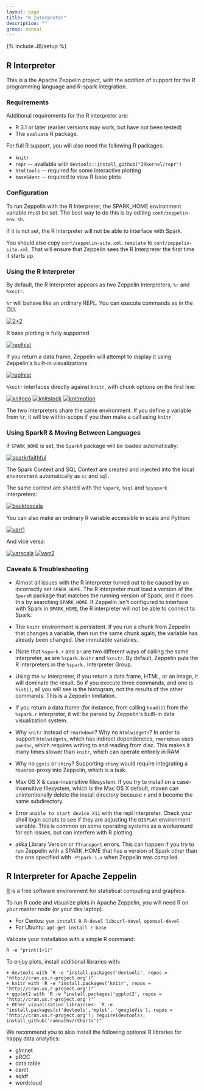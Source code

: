 ```yaml
---
layout: page
title: "R Interpreter"
description: ""
group: manual
---
```

{% include JB/setup %}

## R Interpreter

This is a the Apache Zeppelin project, with the addition of support for the R programming language and R-spark integration.

### Requirements

Additional requirements for the R interpreter are:

 * R 3.1 or later (earlier versions may work, but have not been tested)
 * The `evaluate` R package.

For full R support, you will also need the following R packages:

 * `knitr`
 * `repr` -- available with `devtools::install_github("IRkernel/repr")`
 * `htmltools` -- required for some interactive plotting
 * `base64enc` -- required to view R base plots

### Configuration

To run Zeppelin with the R Interpreter, the SPARK_HOME environment variable must be set. The best way to do this is by editing `conf/zeppelin-env.sh`.

If it is not set, the R Interpreter will not be able to interface with Spark.

You should also copy `conf/zeppelin-site.xml.template` to `conf/zeppelin-site.xml`.  That will ensure that Zeppelin sees the R Interpreter the first time it starts up.

### Using the R Interpreter

By default, the R Interpreter appears as two Zeppelin Interpreters, `%r` and `%knitr`.

`%r` will behave like an ordinary REPL.  You can execute commands as in the CLI.   

[![2+2](screenshots/repl2plus2.png)](screenshots/repl2plus2.png)

R base plotting is fully supported

[![replhist](screenshots/replhist.png)](screenshots/replhist.png)

If you return a data.frame, Zeppelin will attempt to display it using Zeppelin's built-in visualizations.

[![replhist](screenshots/replhead.png)](screenshots/replhead.png)

`%knitr` interfaces directly against `knitr`, with chunk options on the first line:

[![knitgeo](screenshots/knitgeo.png)](screenshots/knitgeo.png)
[![knitstock](screenshots/knitstock.png)](screenshots/knitstock.png)
[![knitmotion](screenshots/knitmotion.png)](screenshots/knitmotion.png)

The two interpreters share the same environment.  If you define a variable from `%r`, it will be within-scope if you then make a call using `knitr`.

### Using SparkR & Moving Between Languages

If `SPARK_HOME` is set, the `SparkR` package will be loaded automatically:

[![sparkrfaithful](screenshots/sparkrfaithful.png)](screenshots/sparkrfaithful.png)

The Spark Context and SQL Context are created and injected into the local environment automatically as `sc` and `sql`.

The same context are shared with the `%spark`, `%sql` and `%pyspark` interpreters:

[![backtoscala](screenshots/backtoscala.png)](screenshots/backtoscala.png)

You can also make an ordinary R variable accessible in scala and Python:

[![varr1](screenshots/varr1.png)](screenshots/varr1.png)

And vice versa:

[![varscala](screenshots/varscala.png)](screenshots/varscala.png)
[![varr2](screenshots/varr2.png)](screenshots/varr2.png)

### Caveats & Troubleshooting

* Almost all issues with the R interpreter turned out to be caused by an incorrectly set `SPARK_HOME`.  The R interpreter must load a version of the `SparkR` package that matches the running version of Spark, and it does this by searching `SPARK_HOME`. If Zeppelin isn't configured to interface with Spark in `SPARK_HOME`, the R interpreter will not be able to connect to Spark.

* The `knitr` environment is persistent. If you run a chunk from Zeppelin that changes a variable, then run the same chunk again, the variable has already been changed.  Use immutable variables.

* (Note that `%spark.r` and `$r` are two different ways of calling the same interpreter, as are `%spark.knitr` and `%knitr`. By default, Zeppelin puts the R interpreters in the `%spark.` Interpreter Group.

* Using the `%r` interpreter, if you return a data.frame, HTML, or an image, it will dominate the result. So if you execute three commands, and one is `hist()`, all you will see is the histogram, not the results of the other commands. This is a Zeppelin limitation.

* If you return a data.frame (for instance, from calling `head()`) from the `%spark.r` interpreter, it will be parsed by Zeppelin's built-in data visualization system.  

* Why `knitr` Instead of `rmarkdown`?  Why no `htmlwidgets`?  In order to support `htmlwidgets`, which has indirect dependencies, `rmarkdown` uses `pandoc`, which requires writing to and reading from disc.  This makes it many times slower than `knitr`, which can operate entirely in RAM.

* Why no `ggvis` or `shiny`?  Supporting `shiny` would require integrating a reverse-proxy into Zeppelin, which is a task.

* Max OS X & case-insensitive filesystem.  If you try to install on a case-insensitive filesystem, which is the Mac OS X default, maven can unintentionally delete the install directory because `r` and `R` become the same subdirectory.

* Error `unable to start device X11` with the repl interpreter.  Check your shell login scripts to see if they are adjusting the `DISPLAY` environment variable.  This is common on some operating systems as a workaround for ssh issues, but can interfere with R plotting.

* akka Library Version or `TTransport` errors.  This can happen if you try to run Zeppelin with a SPARK_HOME that has a version of Spark other than the one specified with `-Pspark-1.x` when Zeppelin was compiled.





## R Interpreter for Apache Zeppelin

[R](https://www.r-project.org) is a free software environment for statistical computing and graphics.

To run R code and visualize plots in Apache Zeppelin, you will need R on your master node (or your dev laptop).

+ For Centos: `yum install R R-devel libcurl-devel openssl-devel`
+ For Ubuntu: `apt-get install r-base`

Validate your installation with a simple R command:

```
R -e "print(1+1)"
```

To enjoy plots, install additional libraries with:

```
+ devtools with `R -e "install.packages('devtools', repos = 'http://cran.us.r-project.org')"`
+ knitr with `R -e "install.packages('knitr', repos = 'http://cran.us.r-project.org')"`
+ ggplot2 with `R -e "install.packages('ggplot2', repos = 'http://cran.us.r-project.org')"`
+ Other vizualisation librairies: `R -e "install.packages(c('devtools','mplot', 'googleVis'), repos = 'http://cran.us.r-project.org'); require(devtools); install_github('ramnathv/rCharts')"`
```

We recommend you to also install the following optional R libraries for happy data analytics:

+ glmnet
+ pROC
+ data.table
+ caret
+ sqldf
+ wordcloud
